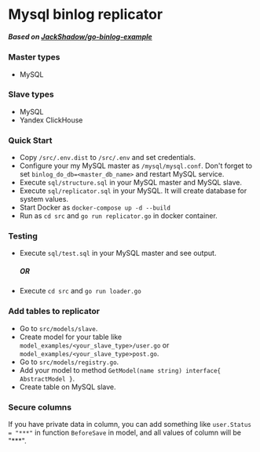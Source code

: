 # Mysql binlog replicator

##### Based on [JackShadow/go-binlog-example](https://github.com/JackShadow/go-binlog-example) 

### Master types
- MySQL

### Slave types
- MySQL
- Yandex ClickHouse

### Quick Start
- Copy `/src/.env.dist` to `/src/.env` and set credentials.
- Configure your my MySQL master as `/mysql/mysql.conf`. 
Don't forget to set `binlog_do_db=<master_db_name>` and restart MySQL service.
- Execute `sql/structure.sql` in your MySQL master and MySQL slave.
- Execute `sql/replicator.sql` in your MySQL. It will create database for system values.
- Start Docker as `docker-compose up -d --build`
- Run as `cd src` and `go run replicator.go` in docker container.

### Testing

- Execute `sql/test.sql` in your MySQL master and see output.

  ##### OR 

- Execute `cd src` and `go run loader.go`

### Add tables to replicator

- Go to `src/models/slave`.
- Create model for your table like `model_examples/<your_slave_type>/user.go` or `model_examples/<your_slave_type>post.go`.
- Go to `src/models/registry.go`.
- Add your model to method `GetModel(name string) interface{ AbstractModel }`.
- Create table on MySQL slave.

### Secure columns

If you have private data in column, you can add something like `user.Status = "***"` in function `BeforeSave` in model, and all values of column will be "***".
